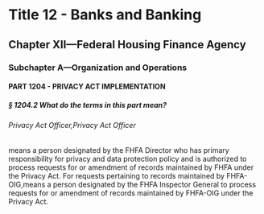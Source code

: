 
# Title 12 - Banks and Banking
## Chapter XII—Federal Housing Finance Agency
### Subchapter A—Organization and Operations
#### PART 1204 - PRIVACY ACT IMPLEMENTATION
##### § 1204.2 What do the terms in this part mean?
###### Privacy Act Officer,Privacy Act Officer

means a person designated by the FHFA Director who has primary responsibility for privacy and data protection policy and is authorized to process requests for or amendment of records maintained by FHFA under the Privacy Act. For requests pertaining to records maintained by FHFA-OIG,means a person designated by the FHFA Inspector General to process requests for or amendment of records maintained by FHFA-OIG under the Privacy Act.
